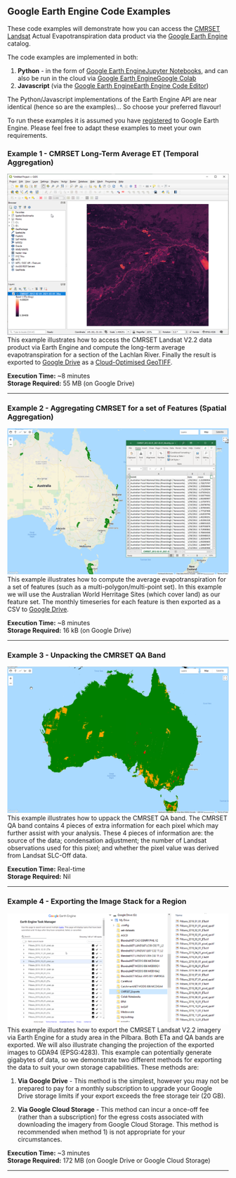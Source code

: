 
## Google Earth Engine Code Examples

These code examples will demonstrate how you can access the <a href="https://developers.google.com/earth-engine/datasets/catalog/TERN_AET_CMRSET_LANDSAT_V2_2" target="blank">CMRSET Landsat</a> Actual Evapotranspiration data product via the <a href="https://earthengine.google.com/" target="blank">Google Earth Engine</a> catalog.

The code examples are implemented in both:
1. **Python** - in the form of <a href="https://earthengine.google.com/" target="blank">Google Earth Engine</a>[Jupyter Notebooks](https://jupyter.org/), and can also be run in the cloud via <a href="https://earthengine.google.com/" target="blank">Google Earth Engine</a>[Google Colab](https://colab.research.google.com/?utm_source=scs-index)
2. **Javascript** (via the <a href="https://earthengine.google.com/" target="blank">Google Earth Engine</a>[Earth Engine Code Editor](https://developers.google.com/earth-engine/guides/playground))

The Python/Javascript implementations of the Earth Engine API are near identical (hence so are the examples)...  So choose your preferred flavour!

To run these examples it is assumed you have <a href="https://signup.earthengine.google.com/#!/" target="blank">registered</a> to Google Earth Engine. Please feel free to adapt these examples to meet your own requirements.

### Example 1 - CMRSET Long-Term Average ET (Temporal Aggregation)

![alt text](./GEE-Example1.png "Example 1 - CMRSET Long-Term Average ET (Temporal Aggregation)")
This example illustrates how to access the CMRSET Landsat V2.2 data product via Earth Engine and compute the long-term average evapotranspiration for a section of the Lachlan River. Finally the result is exported to <a href="https://www.google.com/drive/" target="blank">Google Drive</a> as a <a href="https://www.cogeo.org/" target="blank">Cloud-Optimised GeoTIFF</a>.

**Execution Time:** ~8 minutes  
**Storage Required:** 55 MB (on Google Drive)


---

### Example 2 - Aggregating CMRSET for a set of Features (Spatial Aggregation)

![alt text](./GEE-Example2.png "Example 2 - Aggregating CMRSET for a set of Features (Spatial Aggregation)")
This example illustrates how to compute the average evapotranspiration for a set of features (such as a multi-polygon/multi-point set). In this example we will use the Australian World Herritage Sites (which cover land) as our feature set. The monthly timeseries for each feature is then exported as a CSV to <a href="https://www.google.com/drive/" target="blank">Google Drive</a>.

**Execution Time:** ~8 minutes  
**Storage Required:** 16 kB (on Google Drive)

---

### Example 3 - Unpacking the CMRSET QA Band

![alt text](./GEE-Example3.png "Example 3 - Unpacking the CMRSET QA Band")
This example illustrates how to uppack the CMRSET QA band. The CMRSET QA band contains 4 pieces of extra information for each pixel which may further assist with your analysis. These 4 pieces of information are: the source of the data; condensation adjustment; the number of Landsat observations used for this pixel; and whether the pixel value was derived from Landsat SLC-Off data.

**Execution Time:** Real-time  
**Storage Required:** Nil

---

### Example 4 - Exporting the Image Stack for a Region

![alt text](./GEE-Example4.png "Example 4 - Exporting the Image Stack for a Region")
This example illustrates how to export the CMRSET Landsat V2.2 imagery via Earth Engine for a study area in the Pilbara. Both ETa and QA bands are exported. We will also illustrate changing the projection of the exported images to GDA94 (EPSG:4283). This example can potentially generate gigabytes of data, so we demonstrate two different methods for exporting the data to suit your own storage capabilities. These methods are:

1. **Via Google Drive** - This method is the simplest, however you may not be prepared to pay for a monthly subscription to upgrade your Google Drive storage limits if your export exceeds the free storage teir (20 GB).

2. **Via Google Cloud Storage** - This method can incur a once-off fee (rather than a subscription) for the egress costs associated with downloading the imagery from Google Cloud Storage. This method is recommended when method 1) is not appropriate for your circumstances.

**Execution Time:** ~3 minutes  
**Storage Required:** 172 MB (on Google Drive or Google Cloud Storage)

---


